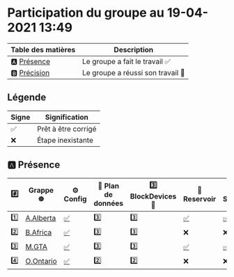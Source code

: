 # Participation du groupe au 19-04-2021 13:49

| Table des matières            | Description                                             |
|-------------------------------|---------------------------------------------------------|
| :a: [Présence](#a-présence)   | Le groupe a fait le travail        :white_check_mark:   |
| :b: [Précision](#b-précision) | Le groupe a réussi son travail     :tada:               |

## Légende

| Signe              | Signification                 |
|--------------------|-------------------------------|
| :white_check_mark: | Prêt à être corrigé           |
| :x:                | Étape inexistante             |

## :a: Présence

|:hash:| Grappe :wheel_of_dharma: | :gear: Config | :abacus: Plan de données | :three: BlockDevices :roll_of_paper: | :potable_water: Reservoir | :floppy_disk: Stockage | :rocket: Service |
|-|-|-|-|-|-|-|-|
| :one: | [A.Alberta](../A.Alberta) | [:white_check_mark:](../A.Alberta/.kube/config) | :three: | :three: | [:white_check_mark:](../A.Alberta/StoragePoolClaim.md) | [:white_check_mark:](../A.Alberta/StorageClass.md) | [:white_check_mark:](../A.Alberta/porterlb.md) |
| :two: | [B.Africa](../B.Africa) | [:white_check_mark:](../B.Africa/.kube/config) | :three: | :three: | :x: | :x: | :x: |
| :three: | [M.GTA](../M.GTA) | [:white_check_mark:](../M.GTA/.kube/config) | :three: | :three: | [:white_check_mark:](../M.GTA/StoragePoolClaim.md) | [:white_check_mark:](../M.GTA/StorageClass.md) | [:white_check_mark:](../M.GTA/porterlb.md) |
| :four: | [O.Ontario](../O.Ontario) | [:white_check_mark:](../O.Ontario/.kube/config) | :two: | :two: | :x: | :x: | :x: |
